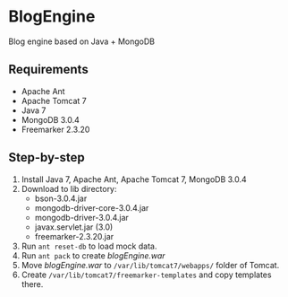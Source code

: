 # BlogEngine
Blog engine based on Java + MongoDB

## Requirements

* Apache Ant
* Apache Tomcat 7
* Java 7
* MongoDB 3.0.4
* Freemarker 2.3.20

## Step-by-step

1. Install Java 7, Apache Ant, Apache Tomcat 7, MongoDB 3.0.4
2. Download to lib directory:
    * bson-3.0.4.jar
    * mongodb-driver-core-3.0.4.jar
    * mongodb-driver-3.0.4.jar
    * javax.servlet.jar (3.0)
    * freemarker-2.3.20.jar 
3. Run `ant reset-db` to load mock data.
4. Run `ant pack` to create *blogEngine.war*
5. Move *blogEngine.war* to `/var/lib/tomcat7/webapps/` folder of Tomcat.
6. Create `/var/lib/tomcat7/freemarker-templates` and copy templates there.